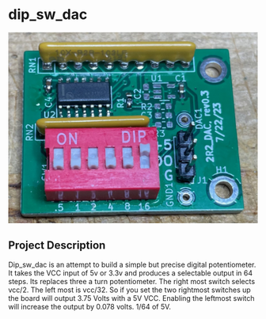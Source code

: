 # dip_sw_dac

![Alt text](https://github.com/jerryok826/dip_sw_dac/blob/main/Photos/dip_sw_dac.jpeg)

## Project Description
Dip_sw_dac is an attempt to build a simple but precise digital potentiometer. It takes the VCC input of 5v or 3.3v and produces a selectable output in 64 steps. Its replaces three a turn potentiometer. The right most switch selects vcc/2. The left most is vcc/32. So if you set the two rightmost switches up the board will output 3.75 Volts with a 5V VCC. Enabling the leftmost switch will increase the output by 0.078 volts. 1/64 of 5V.
